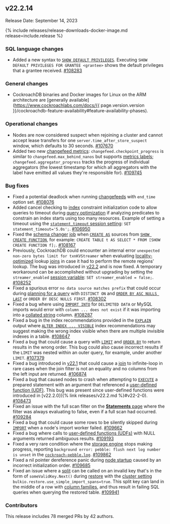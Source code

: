 ## v22.2.14

Release Date: September 14, 2023

{% include releases/release-downloads-docker-image.md release=include.release %}

<h3 id="v22-2-14-sql-language-changes">SQL language changes</h3>

- Added a new syntax to [`SHOW DEFAULT PRIVILEGES`](../v22.2/show-default-privileges.html). Executing `SHOW DEFAULT PRIVILEGES FOR GRANTEE <grantee>` shows the default privileges that a grantee received. [#108283][#108283]

<h3 id="v22-2-14-general-changes">General changes</h3>

- CockroachDB binaries and Docker images for Linux on the ARM architecture are [generally available](https://www.cockroachlabs.com/docs/{{ page.version.version }}/cockroachdb-feature-availability#feature-availability-phases).

<h3 id="v22-2-14-operational-changes">Operational changes</h3>

- Nodes are now considered suspect when rejoining a cluster and cannot accept lease transfers for one `server.time_after_store_suspect` window, which defaults to 30 seconds. [#107670][#107670]
- Added two new [changefeed metrics](../v22.2/monitor-and-debug-changefeeds.html#recommended-changefeed-metrics-to-track): `changefeed.checkpoint_progress`  is similar to `changefeed.max_behind_nanos` but supports [metrics labels](../v22.2/monitor-and-debug-changefeeds.html#using-changefeed-metrics-labels); `changefeed.aggregator_progress` tracks the progress of individual aggregators (the lowest timestamp for which all aggregators with the label have emitted all values they're responsible for). [#109745][#109745]

<h3 id="v22-2-14-bug-fixes">Bug fixes</h3>

- Fixed a potential deadlock when running [changefeeds](../v22.2/create-changefeed.html) with `end_time` option set. [#108076][#108076]
- Added cancel checking to [index](../v22.2/indexes.html) constraint initialization code to allow queries to timeout during [query optimization](../v22.2/cost-based-optimizer.html) if analyzing predicates to constrain an index starts using too many resources. Example of setting a timeout using the [`statement_timeout` session setting](../v22.2/set-vars.html#statement-timeout): `SET statement_timeout='5.0s';`.  [#106950][#106950]
- Fixed the [schema changer](../v22.2/online-schema-changes.html) [job](../v22.2/show-jobs.html) when [`CREATE AS`](../v22.2/create-table-as.html) sources from [`SHOW CREATE FUNCTION`](../v22.2/show-create.html#show-the-create-function-statement-for-a-function), for example: `CREATE TABLE t AS SELECT * FROM [SHOW CREATE FUNCTION f];`.  [#108167][#108167]
- Previously, CockroachDB could encounter an internal error `unexpected non-zero bytes limit for txnKVStreamer` when evaluating [locality-optimized](../v22.2/cost-based-optimizer.html#locality-optimized-search-in-multi-region-clusters) lookup [joins](../v22.2/joins.html) in case it had to perform the remote regions' lookup. The bug was introduced in [v22.2](../releases/v22.2.html) and is now fixed. A temporary workaround can be accomplished without upgrading by setting the `streamer_enabled` [session variable](../v22.2/set-vars.html): `SET streamer_enabled = false;`. [#108252][#108252]
- Fixed a spurious error `no data source matches prefix` that could occur during [planning for a query](../v22.2/cost-based-optimizer.html) with `DISTINCT ON` and [`ORDER BY ASC NULLS LAST`](../v22.2/order-by.html) or `ORDER BY DESC NULLS FIRST`. [#108302][#108302]
- Fixed a bug where using [`IMPORT INTO`](../v22.2/import-into.html) for `DELIMITED DATA` or MySQL imports would error with `column ... does not exist` if it was importing into a [collated string](../v22.2/collate.html) column. [#108287][#108287]
- Fixed a bug in the index recommendations provided in the [`EXPLAIN`](../v22.2/explain.html) output where [`ALTER INDEX ... VISIBLE`](../v22.2/alter-index.html#not-visible) index recommendations may suggest making the wrong index visible when there are multiple invisible indexes in a table. [#108647][#108647]
- Fixed a bug that could cause a query with [`LIMIT`](../v22.2/limit-offset.html#limit) and [`ORDER BY`](../v22.2/order-by.html) to return results in the wrong order. This bug could also cause incorrect results if the `LIMIT` was nested within an outer query, for example, under another `LIMIT`. [#107379][#107379]
- Fixed a bug introduced in [v22.1](../releases/v22.1.html) that could cause a [join](../v22.2/joins.html) to infinite-loop in rare cases when the join filter is not an equality and no columns from the left input are returned. [#106874][#106874]
- Fixed a bug that caused nodes to crash when attempting to [`EXECUTE`](../v22.2/sql-grammar.html#execute_stmt) a prepared statement with an argument that referenced a [user-defined function (UDF)](../v22.2/user-defined-functions.html). This bug was present since user-defined functions were introduced in [v22.2.0]({% link releases/v22.2.md %}#v22-2-0). [#108473][#108473]
- Fixed an issue with the full scan filter on the [**Statements** page](../v22.2/ui-statements-page.html) where the filter was always evaluating to false, even if a full scan had occurred. [#109284][#109284]
- Fixed a bug that could cause some rows to be silently skipped during [`IMPORT`](../v22.2/import.html) when a node's import worker failed. [#109662][#109662]
- Fixed a bug where calls to [user-defined functions (UDFs)](../v22.2/user-defined-functions.html) with NULL arguments returned ambiguous results. [#109193][#109193]
- Fixed a very rare condition where the [storage engine](../v22.2/architecture/storage-layer.html) stops making progress, reporting `background error: pebble: flush next log number is unset` in the [`cockroach-pebble.log`](../v22.2/logging-overview.html#logging-destinations). [#109862][#109862]
- Fixed a nil pointer dereference panic during [node startup](../v22.2/cockroach-start.html) caused by an incorrect initialization order. [#109685][#109685]
- Fixed an issue where a [split](../v22.2/architecture/distribution-layer.html#range-splits) can be called on an invalid key that's in the form of `someValidKey.Next()` during [restore](../v22.2/restore.html) with the [cluster setting](../v22.2/cluster-settings.html) `bulkio.restore.use_simple_import_spans=true`. This split key can land in the middle of a row with [column families](../v22.2/column-families.html), and thus result in failing SQL queries when querying the restored table. [#109941][#109941]

<div class="release-note-contributors" markdown="1">

<h3 id="v22-2-14-contributors">Contributors</h3>

This release includes 78 merged PRs by 42 authors.

</div>

[#106874]: https://github.com/cockroachdb/cockroach/pull/106874
[#106950]: https://github.com/cockroachdb/cockroach/pull/106950
[#107379]: https://github.com/cockroachdb/cockroach/pull/107379
[#107670]: https://github.com/cockroachdb/cockroach/pull/107670
[#108076]: https://github.com/cockroachdb/cockroach/pull/108076
[#108167]: https://github.com/cockroachdb/cockroach/pull/108167
[#108252]: https://github.com/cockroachdb/cockroach/pull/108252
[#108283]: https://github.com/cockroachdb/cockroach/pull/108283
[#108287]: https://github.com/cockroachdb/cockroach/pull/108287
[#108302]: https://github.com/cockroachdb/cockroach/pull/108302
[#108473]: https://github.com/cockroachdb/cockroach/pull/108473
[#108647]: https://github.com/cockroachdb/cockroach/pull/108647
[#109193]: https://github.com/cockroachdb/cockroach/pull/109193
[#109284]: https://github.com/cockroachdb/cockroach/pull/109284
[#109662]: https://github.com/cockroachdb/cockroach/pull/109662
[#109685]: https://github.com/cockroachdb/cockroach/pull/109685
[#109745]: https://github.com/cockroachdb/cockroach/pull/109745
[#109862]: https://github.com/cockroachdb/cockroach/pull/109862
[#109941]: https://github.com/cockroachdb/cockroach/pull/109941

